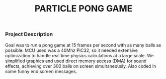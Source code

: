 ﻿---
layout: default
title: PARTICLE PONG GAME
category: portfolio
modal-id: 22
vid1: <div class="video-container"> <iframe class="video" src="https://www.youtube.com/embed/a8Ghil4Mkxk" allowfullscreen></iframe> </div>
vid2: null
img: Pong/IMG_20171017_153219.jpg
img2: Pong/4760_+Lab+3+Report.jpg
img3: Pong/IMG_20171017_153128.jpg
img4: Pong/4760_+Lab+3+Report2.jpg 
img5: Pong/IMG_20171017_153219_s.jpg
project-date: 2017
languages:
- Embedded C
concepts:
- RTOS
- Graphics Optimization
- Embedded Systems
tools:
- MPLabX
---

### Project Description

Goal was to run a pong game at 15 frames per second with as many balls as possible. MCU used was a 40Mhz PIC32, so it needed extensive optimization to handle real time physics calculations at a large scale. We simplified graphics and used direct memory access (DMA) for sound effects, achieving over 300 balls on screen simultaneously. Also coded in some funny end screen messages.

